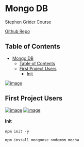 # Mongo DB

[Stephen Grider Course](https://www.udemy.com/course/the-complete-developers-guide-to-mongodb/learn/lecture/6040218#overview)

[Github Repo](https://github.com/StephenGrider/MongoCasts)

## Table of Contents

- [Mongo DB](#mongo-db)
  - [Table of Contents](#table-of-contents)
  - [First Project Users](#first-project-users)
      - [Init](#init)

<a href="https://ibb.co/52SRssK"><img src="https://i.ibb.co/fQyxrrD/image.png" alt="image" border="0"></a>

## First Project Users

<a href="https://ibb.co/xGwdhwt"><img src="https://i.ibb.co/gwQhyQL/image.png" alt="image" border="0"></a>
<a href="https://imgbb.com/"><img src="https://i.ibb.co/jDzxFv1/image.png" alt="image" border="0"></a>

#### Init

```
npm init -y
```

```
npm install mongoose nodemon mocha
```




